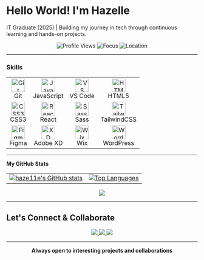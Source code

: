 # Hello World! I'm Hazelle
IT Graduate (2025) | Building my journey in tech through continuous learning and hands-on projects.

<div align="center">
  <img src="https://komarev.com/ghpvc/?username=haze11e&style=for-the-badge&color=ef4444" alt="Profile Views"/>
  <img src="https://img.shields.io/badge/Focus-Frontend%20Development-ef4444?style=for-the-badge&logo=google-chrome&logoColor=white" alt="Focus"/>
  <img src="https://img.shields.io/badge/Location-Philippines-dc2626?style=for-the-badge&logo=google-earth&logoColor=white" alt="Location"/>
</div>

---
### Skills

<div align="center">
  <table>
    <tr>
      <td align="center"><a href="https://git-scm.com/" target="_blank" rel="noreferrer"><img src="https://raw.githubusercontent.com/danielcranney/readme-generator/main/public/icons/skills/git-colored.svg" alt="Git" title="Git" width="36" height="36" /></a><br>Git</td>
      <td align="center"><a href="https://developer.mozilla.org/en-US/docs/Web/JavaScript" target="_blank" rel="noreferrer"><img src="https://raw.githubusercontent.com/danielcranney/readme-generator/main/public/icons/skills/javascript-colored.svg" alt="JavaScript" title="JavaScript" width="36" height="36" /></a><br>JavaScript</td>
      <td align="center"><a href="https://code.visualstudio.com/" target="_blank" rel="noreferrer"><img src="https://raw.githubusercontent.com/danielcranney/readme-generator/main/public/icons/skills/visualstudiocode-colored.svg" alt="VS Code" title="VS Code" width="36" height="36" /></a><br>VS Code</td>
      <td align="center"><a href="https://developer.mozilla.org/en-US/docs/Glossary/HTML5" target="_blank" rel="noreferrer"><img src="https://raw.githubusercontent.com/danielcranney/readme-generator/main/public/icons/skills/html5-colored.svg" alt="HTML5" title="HTML5" width="36" height="36" /></a><br>HTML5</td>
    </tr>
    <tr>
      <td align="center"><a href="https://www.w3.org/TR/CSS/#css" target="_blank" rel="noreferrer"><img src="https://raw.githubusercontent.com/danielcranney/readme-generator/main/public/icons/skills/css3-colored.svg" alt="CSS3" title="CSS3" width="36" height="36" /></a><br>CSS3</td>
      <td align="center"><a href="https://reactjs.org/" target="_blank" rel="noreferrer"><img src="https://raw.githubusercontent.com/danielcranney/readme-generator/main/public/icons/skills/react-colored.svg" alt="React" title="React" width="36" height="36" /></a><br>React</td>
      <td align="center"><a href="https://sass-lang.com/" target="_blank" rel="noreferrer"><img src="https://raw.githubusercontent.com/danielcranney/readme-generator/main/public/icons/skills/sass-colored.svg" alt="Sass" title="Sass" width="36" height="36" /></a><br>Sass</td>
      <td align="center"><a href="https://tailwindcss.com/" target="_blank" rel="noreferrer"><img src="https://raw.githubusercontent.com/danielcranney/readme-generator/main/public/icons/skills/tailwindcss-colored.svg" alt="TailwindCSS" title="TailwindCSS" width="36" height="36" /></a><br>TailwindCSS</td>
    </tr>
    <tr>
      <td align="center"><a href="https://www.figma.com/" target="_blank" rel="noreferrer"><img src="https://raw.githubusercontent.com/danielcranney/readme-generator/main/public/icons/skills/figma-colored.svg" alt="Figma" title="Figma" width="36" height="36" /></a><br>Figma</td>
      <td align="center"><a href="https://www.adobe.com/uk/products/xd.html" target="_blank" rel="noreferrer"><img src="https://raw.githubusercontent.com/danielcranney/readme-generator/main/public/icons/skills/xd-colored-dark.svg" alt="XD" title="XD" width="36" height="36" /></a><br>Adobe XD</td>
      <td align="center"><a href="https://wix.com" target="_blank" rel="noreferrer"><img src="https://raw.githubusercontent.com/danielcranney/readme-generator/main/public/icons/skills/wix-colored.svg" alt="Wix" title="Wix" width="36" height="36" /></a><br>Wix</td>
      <td align="center"><a href="https://wordpress.com" target="_blank" rel="noreferrer"><img src="https://raw.githubusercontent.com/danielcranney/readme-generator/main/public/icons/skills/wordpress-colored.svg" alt="Wordpress" title="Wordpress" width="36" height="36" /></a><br>WordPress</td>
    </tr>
  </table>
</div>

---

<b>My GitHub Stats</b>
<div align="center">
  <table>
    <tr>
      <td>
        <a href="http://www.github.com/haze11e">
          <img src="https://github-readme-stats.vercel.app/api?username=haze11e&show_icons=true&hide=&count_private=true&title_color=ef4444&text_color=ffffff&icon_color=ef4444&bg_color=1a1a1a&hide_border=true&show_icons=true&include_all_commits=true" alt="haze11e's GitHub stats" />
        </a>
      </td>
      <td>
        <a href="https://github.com/haze11e" align="left">
          <img src="https://github-readme-stats.vercel.app/api/top-langs/?username=haze11e&langs_count=15&title_color=ef4444&text_color=ffffff&icon_color=ef4444&bg_color=1a1a1a&hide_border=true&locale=en&custom_title=Top%20Languages&include_all_commits=true&count_private=true&layout=compact&hide=jupyter%20notebook,tex" alt="Top Languages" />
        </a>
      </td>
    </tr>
  </table>
</div>
<div align="center">
  <a href="http://www.github.com/haze11e">
    <img src="https://github-readme-streak-stats.herokuapp.com/?user=haze11e&stroke=ffffff&background=1a1a1a&ring=ef4444&fire=ef4444&currStreakNum=ffffff&currStreakLabel=ef4444&sideNums=ffffff&sideLabels=ffffff&dates=ffffff&hide_border=true" />
  </a>
</div>

---

## Let's Connect & Collaborate

<div align="center">
  <a href="https://www.linkedin.com/in/asence">
    <img src="https://img.shields.io/badge/LinkedIn-ef4444?style=for-the-badge&logo=linkedin&logoColor=white"/>
  </a>
  <a href="https://asencehazellejane1.wixsite.com/haze-portfolio">
    <img src="https://img.shields.io/badge/Portfolio-dc2626?style=for-the-badge&logo=safari&logoColor=white"/>
  </a>
  <a href="mailto:asence.hazelle@gmail.com">
    <img src="https://img.shields.io/badge/Gmail-b91c1c?style=for-the-badge&logo=gmail&logoColor=white"/>
  </a>
</div>

---

<div align="center">
  <b>Always open to interesting projects and collaborations</b>
</div>
